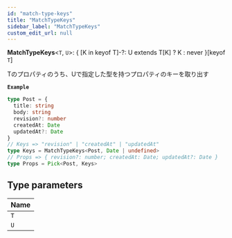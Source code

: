 ```yaml
---
id: "match-type-keys"
title: "MatchTypeKeys"
sidebar_label: "MatchTypeKeys"
custom_edit_url: null
---
```


**MatchTypeKeys**<`T`, `U`\>: { [K in keyof T]-?: U extends T[K] ? K : never }[keyof `T`]

Tのプロパティのうち、Uで指定した型を持つプロパティのキーを取り出す

**`Example`**

```ts
type Post = {
  title: string
  body: string
  revision?: number
  createdAt: Date
  updatedAt?: Date
}
// Keys => "revision" | "createdAt" | "updatedAt"
type Keys = MatchTypeKeys<Post, Date | undefined>
// Props => { revision?: number; createdAt: Date; updatedAt?: Date }
type Props = Pick<Post, Keys>
```

## Type parameters

| Name |
| :------ |
| `T` |
| `U` |
